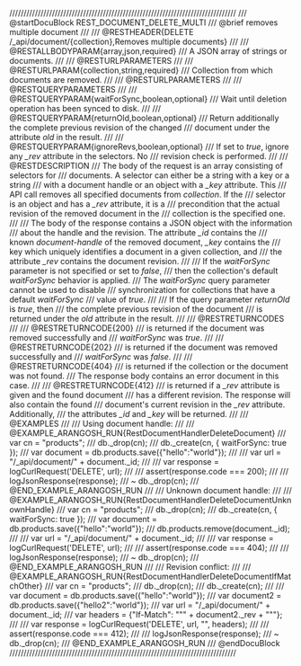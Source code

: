////////////////////////////////////////////////////////////////////////////////
/// @startDocuBlock REST_DOCUMENT_DELETE_MULTI
/// @brief removes multiple document
///
/// @RESTHEADER{DELETE /_api/document/{collection},Removes multiple documents}
///
/// @RESTALLBODYPARAM{array,json,required}
/// A JSON array of strings or documents.
///
/// @RESTURLPARAMETERS
///
/// @RESTURLPARAM{collection,string,required}
/// Collection from which documents are removed.
///
/// @RESTURLPARAMETERS
///
/// @RESTQUERYPARAMETERS
///
/// @RESTQUERYPARAM{waitForSync,boolean,optional}
/// Wait until deletion operation has been synced to disk.
///
/// @RESTQUERYPARAM{returnOld,boolean,optional}
/// Return additionally the complete previous revision of the changed 
/// document under the attribute *old* in the result.
///
/// @RESTQUERYPARAM{ignoreRevs,boolean,optional}
/// If set to *true*, ignore any *_rev* attribute in the selectors. No
/// revision check is performed.
///
/// @RESTDESCRIPTION
/// The body of the request is an array consisting of selectors for
/// documents. A selector can either be a string with a key or a string
/// with a document handle or an object with a *_key* attribute. This
/// API call removes all specified documents from *collection*. If the
/// selector is an object and has a *_rev* attribute, it is a
/// precondition that the actual revision of the removed document in the
/// collection is the specified one.
///
/// The body of the response contains a JSON object with the information
/// about the handle and the revision. The attribute *_id* contains the
/// known *document-handle* of the removed document, *_key* contains the
/// key which uniquely identifies a document in a given collection, and
/// the attribute *_rev* contains the document revision.
///
/// If the *waitForSync* parameter is not specified or set to *false*,
/// then the collection's default *waitForSync* behavior is applied.
/// The *waitForSync* query parameter cannot be used to disable
/// synchronization for collections that have a default *waitForSync*
/// value of *true*.
///
/// If the query parameter *returnOld* is *true*, then
/// the complete previous revision of the document
/// is returned under the *old* attribute in the result.
///
/// @RESTRETURNCODES
///
/// @RESTRETURNCODE{200}
/// is returned if the document was removed successfully and
/// *waitForSync* was *true*.
///
/// @RESTRETURNCODE{202}
/// is returned if the document was removed successfully and
/// *waitForSync* was *false*.
///
/// @RESTRETURNCODE{404}
/// is returned if the collection or the document was not found.
/// The response body contains an error document in this case.
///
/// @RESTRETURNCODE{412}
/// is returned if a *_rev* attribute is given and the found document
/// has a different revision. The response will also contain the found
/// document's current revision in the *_rev* attribute. Additionally,
/// the attributes *_id* and *_key* will be returned.
///
/// @EXAMPLES
///
/// Using document handle:
///
/// @EXAMPLE_ARANGOSH_RUN{RestDocumentHandlerDeleteDocument}
///     var cn = "products";
///     db._drop(cn);
///     db._create(cn, { waitForSync: true });
///     var document = db.products.save({"hello":"world"});
///
///     var url = "/_api/document/" + document._id;
///
///     var response = logCurlRequest('DELETE', url);
///
///     assert(response.code === 200);
///
///     logJsonResponse(response);
///   ~ db._drop(cn);
/// @END_EXAMPLE_ARANGOSH_RUN
///
/// Unknown document handle:
///
/// @EXAMPLE_ARANGOSH_RUN{RestDocumentHandlerDeleteDocumentUnknownHandle}
///     var cn = "products";
///     db._drop(cn);
///     db._create(cn, { waitForSync: true });
///     var document = db.products.save({"hello":"world"});
///     db.products.remove(document._id);
///
///     var url = "/_api/document/" + document._id;
///
///     var response = logCurlRequest('DELETE', url);
///
///     assert(response.code === 404);
///
///     logJsonResponse(response);
///   ~ db._drop(cn);
/// @END_EXAMPLE_ARANGOSH_RUN
///
/// Revision conflict:
///
/// @EXAMPLE_ARANGOSH_RUN{RestDocumentHandlerDeleteDocumentIfMatchOther}
///     var cn = "products";
///     db._drop(cn);
///     db._create(cn);
///
///     var document = db.products.save({"hello":"world"});
///     var document2 = db.products.save({"hello2":"world"});
///     var url = "/_api/document/" + document._id;
///     var headers = {"If-Match":  "\"" + document2._rev + "\""};
///
///     var response = logCurlRequest('DELETE', url, "", headers);
///
///     assert(response.code === 412);
///
///     logJsonResponse(response);
///   ~ db._drop(cn);
/// @END_EXAMPLE_ARANGOSH_RUN
/// @endDocuBlock
////////////////////////////////////////////////////////////////////////////////
